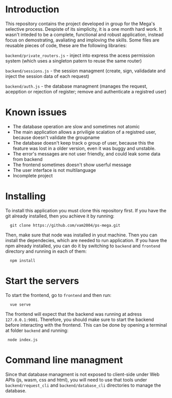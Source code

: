 # Introduction
This repository contains the project developed in group for the Mega's selective process. Despiste of its simplicity, it is a one month hard work. 
It wasn't inteded to be a complete, functional and robust application, instead focus on demostrating, avaliating and imploving the skills. 
Some files are reusable pieces of code, these are the following libraries:

  `backend/private_routers.js` - inject into express the acess permission system (which uses a singleton patern to reuse the same router)
  
  `backend/sessions.js` - the session managment (create, sign, validadate and inject the session data of each request)
  
  `backend/auth.js` - the database managment (manages the request, acepption or rejection of register; remove and authenticate a registred user)
 
 # Known issues
  - The database operation are slow and sometimes not atomic
  - The main application allows a priviligie scalation of a registred user, because doesn't validate the groupname
  - The database doesn't keep track o group of user, because this the feature was lost in a older version, even it was buggy and unstable.
  - The error's messages are not user friendly, and could leak some data from backend
  - The frontend sometimes doesn't show userful message
  - The user interface is not multilanguage
  - Incomplete project
 
# Installing
To install this application you must clone this repository first. If you have the git already installed, then you achieve it by running:

~~~
  git clone https://github.com/vam2004/ps-mega.git
~~~

Then, make sure that node was installed in yout machine. Then you can install the dependecies, which are needed to run application. If you have the npm already installed, you can do it by switching to `backend` and `frontend` directory and running in each of them:

~~~
  npm install
~~~

# Start the servers
To start the frontend, go to `frontend` and then run:

~~~
  vue serve
~~~

 The frontend will expect that the backend was running at adress `127.0.0.1:9001`. Therefore, you should make sure to start the backend 
 before interacting with the frontend. This can be done by opening a terminal at folder `backend` and running:
 
 ~~~
  node index.js
 ~~~
# Command line managment

Since that database managment is not exposed to client-side under Web APIs (js, wasm, css and html), you will need to use that tools under `backend/request_cli` and `backend/database_cli` directories to manage the database.
